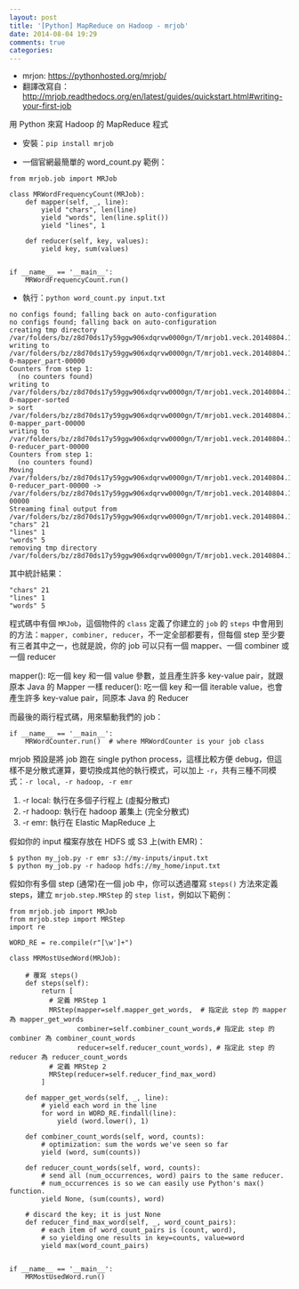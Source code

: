 ```yaml
---
layout: post
title: '[Python] MapReduce on Hadoop - mrjob'
date: 2014-08-04 19:29
comments: true
categories: 
---
```

* mrjon: https://pythonhosted.org/mrjob/
* 翻譯改寫自：http://mrjob.readthedocs.org/en/latest/guides/quickstart.html#writing-your-first-job

用 Python 來寫 Hadoop 的 MapReduce 程式

* 安裝：`pip install mrjob`

* 一個官網最簡單的 word_count.py 範例：

```
from mrjob.job import MRJob

class MRWordFrequencyCount(MRJob):
    def mapper(self, _, line):
        yield "chars", len(line)
        yield "words", len(line.split())
        yield "lines", 1

    def reducer(self, key, values):
        yield key, sum(values)


if __name__ == '__main__':
    MRWordFrequencyCount.run()
```

* 執行：`python word_count.py input.txt`

```
no configs found; falling back on auto-configuration
no configs found; falling back on auto-configuration
creating tmp directory /var/folders/bz/z8d70ds17y59ggw906xdqrvw0000gn/T/mrjob1.veck.20140804.113920.115769
writing to /var/folders/bz/z8d70ds17y59ggw906xdqrvw0000gn/T/mrjob1.veck.20140804.113920.115769/step-0-mapper_part-00000
Counters from step 1:
  (no counters found)
writing to /var/folders/bz/z8d70ds17y59ggw906xdqrvw0000gn/T/mrjob1.veck.20140804.113920.115769/step-0-mapper-sorted
> sort /var/folders/bz/z8d70ds17y59ggw906xdqrvw0000gn/T/mrjob1.veck.20140804.113920.115769/step-0-mapper_part-00000
writing to /var/folders/bz/z8d70ds17y59ggw906xdqrvw0000gn/T/mrjob1.veck.20140804.113920.115769/step-0-reducer_part-00000
Counters from step 1:
  (no counters found)
Moving /var/folders/bz/z8d70ds17y59ggw906xdqrvw0000gn/T/mrjob1.veck.20140804.113920.115769/step-0-reducer_part-00000 -> /var/folders/bz/z8d70ds17y59ggw906xdqrvw0000gn/T/mrjob1.veck.20140804.113920.115769/output/part-00000
Streaming final output from /var/folders/bz/z8d70ds17y59ggw906xdqrvw0000gn/T/mrjob1.veck.20140804.113920.115769/output
"chars"	21
"lines"	1
"words"	5
removing tmp directory /var/folders/bz/z8d70ds17y59ggw906xdqrvw0000gn/T/mrjob1.veck.20140804.113920.115769
```

其中統計結果：
```
"chars" 21
"lines"	1
"words"	5
```

程式碼中有個 `MRJob`，這個物件的 `class` 定義了你建立的 `job` 的 `steps` 中會用到的方法：`mapper, combiner, reducer`，不一定全部都要有，但每個 step 至少要有三者其中之一，也就是說，你的 job 可以只有一個 mapper、一個 combiner 或一個 reducer

mapper(): 吃一個 key 和一個 value 參數，並且產生許多  key-value pair，就跟原本 Java 的 Mapper 一樣
reducer(): 吃一個 key 和一個 iterable value，也會產生許多 key-value pair，同原本 Java 的 Reducer 

而最後的兩行程式碼，用來驅動我們的 job：
```
if __name__ == '__main__':
    MRWordCounter.run()  # where MRWordCounter is your job class
```

mrjob 預設是將 job 跑在 single python process，這樣比較方便 debug，但這樣不是分散式運算，要切換成其他的執行模式，可以加上 `-r`，共有三種不同模式：`-r local, -r hadoop, -r emr`

1. -r local: 執行在多個子行程上 (虛擬分散式)
2. -r hadoop: 執行在 hadoop 叢集上 (完全分散式)
3. -r emr: 執行在 Elastic MapReduce 上

假如你的 input 檔案存放在 HDFS 或 S3 上(with EMR)：
```
$ python my_job.py -r emr s3://my-inputs/input.txt
$ python my_job.py -r hadoop hdfs://my_home/input.txt
```

假如你有多個 step (通常)在一個 job 中，你可以透過覆寫 `steps()` 方法來定義 steps，建立 `mrjob.step.MRStep` 的 `step list`，例如以下範例：
```
from mrjob.job import MRJob
from mrjob.step import MRStep
import re

WORD_RE = re.compile(r"[\w']+")

class MRMostUsedWord(MRJob):

    # 覆寫 steps()
    def steps(self):
        return [
          # 定義 MRStep 1
          MRStep(mapper=self.mapper_get_words,	# 指定此 step 的 mapper 為 mapper_get_words
                 combiner=self.combiner_count_words,# 指定此 step 的 combiner 為 combiner_count_words
                 reducer=self.reducer_count_words), # 指定此 step 的 reducer 為 reducer_count_words
          # 定義 MRStep 2
          MRStep(reducer=self.reducer_find_max_word)
        ]

    def mapper_get_words(self, _, line):
        # yield each word in the line
        for word in WORD_RE.findall(line):
            yield (word.lower(), 1)

    def combiner_count_words(self, word, counts):
        # optimization: sum the words we've seen so far
        yield (word, sum(counts))

    def reducer_count_words(self, word, counts):
        # send all (num_occurrences, word) pairs to the same reducer.
        # num_occurrences is so we can easily use Python's max() function.
        yield None, (sum(counts), word)

    # discard the key; it is just None
    def reducer_find_max_word(self, _, word_count_pairs):
        # each item of word_count_pairs is (count, word),
        # so yielding one results in key=counts, value=word
        yield max(word_count_pairs)


if __name__ == '__main__':
    MRMostUsedWord.run()
```